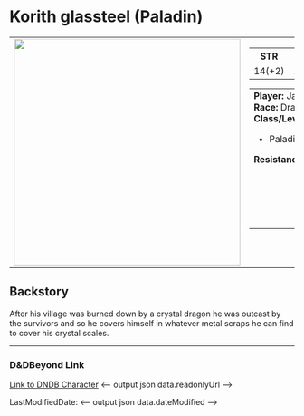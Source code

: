 # Korith glassteel (Paladin)

  <table>
    <tr>
      <td colspan="1" valign="top"><img src="https://www.dndbeyond.com/avatars/17/213/636377840974085948.jpeg?width=150&height=150&fit=crop&quality=95&auto=webp" width="400"/></td>
      <td colspan="2" valign="top">
        <table valign="top">
          <tr>
            <th>STR</th>
            <th>DEX</th>
            <th>CON</th>
            <th>INT</th>
            <th>WIS</th>
            <th>CHA</th>
          </tr>
          <tr>
            <td>14(+2)</td>
            <td>14(+2)</td>
            <td>13(+1)</td>
            <td>8(-1)</td>
            <td>9(-1)</td>
            <td>14(+2)</td>
          </tr>
        </table>
        <table>
          <tr valign="top">
            <td>
              <strong>Player:</strong> Jackson<br>
              <strong>Race:</strong> Dragonborn<br>
              <strong>Class/Level:</strong>
              <ul>
<li>Paladin (Level 3)</li>
              </ul>
              <strong>Resistances:</strong>
              <ul>
                <!-- Add resistances here -->
              </ul>
            </td>
            <td valign="top">
              <ul>
              </ul>
              <strong>Languages:</strong>
              <ul>
<li>Abyssal</li>
<li>Common</li>
<li>Infernal</li>
<li>Thieves’ Cant</li>
              </ul>
              <strong>Senses</strong>
              <ul>
<li>Blindsight 10 ft.</li>
<li>Darkvision 60 ft.</li>
              </ul>
            </td>
          </tr>
        </table>
      </td>
    </tr>
  </table>


## Backstory 

After his village was burned down by a crystal dragon he was outcast by the survivors and so he covers himself in whatever metal scraps he can find to cover his crystal scales.  

---

### D&DBeyond Link

[Link to DNDB Character](https://dndbeyond.com/characters/142640994) <-- output json data.readonlyUrl -->

LastModifiedDate: <-- output json data.dateModified -->